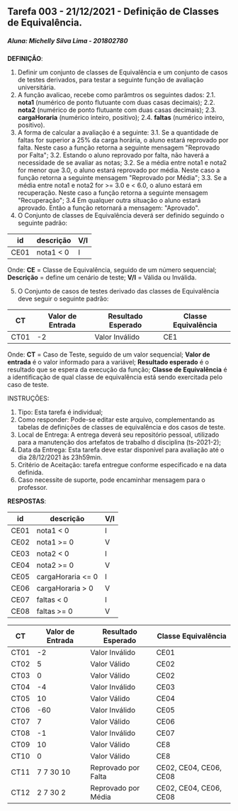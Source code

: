 ## Tarefa 003 - 21/12/2021 - Definição de Classes de Equivalência.

##### Aluna: Michelly Silva Lima - 201802780

**DEFINIÇÃO**:
1. Definir um conjunto de classes de Equivalência e um conjunto de casos de testes derivados, para testar a seguinte função de avaliação universitária.
2. A função avalicao, recebe como parâmtros os seguintes dados:
   2.1. **nota1** (numérico de ponto flutuante com duas casas decimais);
   2.2. **nota2**  (numérico de ponto flutuante com duas casas decimais);
   2.3. **cargaHoraria** (numérico inteiro, positivo);
   2.4. **faltas** (numérico inteiro, positivo).
3. A forma de calcular a avaliação é a seguinte:
  3.1. Se a quantidade de faltas for superior a 25% da carga horária, o aluno estará reprovado por falta. Neste caso a função retorna a seguinte mensagem "Reprovado por Falta";
  3.2. Estando o aluno reprovado por falta, não haverá a necessidade de se avaliar as notas;
  3.2. Se a média entre nota1 e nota2 for menor que 3.0, o aluno estará reprovado por média.  Neste caso a função retorna a seguinte mensagem "Reprovado por Média";
  3.3. Se a média entre nota1 e nota2 for >= 3.0 e < 6.0, o aluno estará em recuperação.  Neste caso a função retorna a seguinte mensagem "Recuperação";
  3.4 Em qualquer outra situação o aluno estará  aprovado. Então a função retornará a mensagem: "Aprovado".
4. O Conjunto de classes de Equivalência deverá ser definido seguindo o seguinte padrão:

|id|descrição|V/I|
|--|--|--|
|CE01|nota1 < 0|I|
Onde:
**CE** = Classe de Equivalência, seguido de um número sequencial;
**Descrição** = define um cenário de teste;
**V/I** = Válida ou Inválida.

5. O Conjunto de casos de testes derivado das classes de Equivalência deve seguir o seguinte padrão:

|CT|Valor de Entrada|Resultado Esperado|Classe Equivalência|
|--|--|--|--|
|CT01|-2|Valor Inválido|CE1|

Onde:
**CT** = Caso de Teste, seguido de um valor sequencial;
**Valor de entrada** é o valor informado para a variável;
**Resultado esperado** é o resultado que se espera da execução da função;
**Classe de Equivalência** é a identificação de qual classe de equivalência está sendo exercitada pelo caso de teste.

INSTRUÇÕES:
1. Tipo: Esta tarefa é individual;
2. Como responder: Pode-se editar este arquivo, complementando as tabelas de definições de classes de equivalência e dos casos de teste.
2. Local de Entrega: A entrega deverá seu repositório pessoal, utilizado para a manutenção dos artefatos de trabalho d disciplina (ts-2021-2);
3. Data da Entrega: Esta tarefa deve estar disponível para avaliação até o dia 28/12/2021 às 23h59min.
4. Critério de Aceitação: tarefa entregue conforme especificado e na data definida.
5. Caso necessite de suporte, pode encaminhar mensagem para o professor.

**RESPOSTAS**:

|id|descrição|V/I|
|--|--|--|
|CE01|nota1 < 0|I|
|CE02|nota1 >= 0|V|
|CE03|nota2 < 0|I|
|CE04|nota2 >= 0|V|
|CE05|cargaHoraria <= 0 |I|
|CE06|cargaHoraria > 0 |V|
|CE07|faltas < 0 |I|
|CE08|faltas >= 0 |V|

|CT|Valor de Entrada|Resultado Esperado|Classe Equivalência|
|--|--|--|--|
|CT01|-2|Valor Inválido|CE01|
|CT02|5|Valor Válido|CE02|
|CT03|0|Valor Válido|CE02|
|CT04|-4|Valor Inválido|CE03|
|CT05|10|Valor Válido|CE04|
|CT06|-60|Valor Inválido|CE05|
|CT07|7|Valor Válido|CE06|
|CT08|-1|Valor Inválido|CE07|
|CT09|10|Valor Válido|CE8|
|CT10|0|Valor Válido|CE8|
|CT11|7 7 30 10|Reprovado por Falta|CE02, CE04, CE06, CE08| 
|CT12|2 7 30 2|Reprovado por Média|CE02, CE04, CE06, CE08| 


